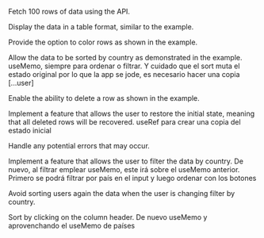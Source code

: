  Fetch 100 rows of data using the API.

 Display the data in a table format, similar to the example.

 Provide the option to color rows as shown in the example. 

 Allow the data to be sorted by country as demonstrated in the example. useMemo, siempre para ordenar o filtrar. Y cuidado que el sort muta el estado original por lo que la app se jode, es necesario hacer una copia [...user]

 Enable the ability to delete a row as shown in the example.

 Implement a feature that allows the user to restore the initial state, meaning that all deleted rows will be recovered. useRef para crear una copia del estado inicial

 Handle any potential errors that may occur.

 Implement a feature that allows the user to filter the data by country. De nuevo, al filtrar emplear useMemo, este irá sobre el useMemo anterior. Primero se podrá filtrar por país en el input y luego ordenar con los botones

 Avoid sorting users again the data when the user is changing filter by country.

 Sort by clicking on the column header. De nuevo useMemo y aprovenchando el useMemo de países